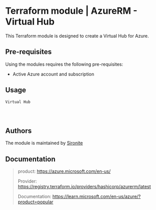 # Terraform module | AzureRM - Virtual Hub

This Terraform module is designed to create a Virtual Hub for Azure.

## Pre-requisites

Using the modules requires the following pre-requisites:
 * Active Azure account and subscription 

## Usage

`Virtual Hub`

```hcl



```

## Authors

The module is maintained by [Sironite](https://github.com/sironite)

## Documentation

> product: https://azure.microsoft.com/en-us/
> 
> Provider: https://registry.terraform.io/providers/hashicorp/azurerm/latest
> 
> Documentation: https://learn.microsoft.com/en-us/azure/?product=popular
